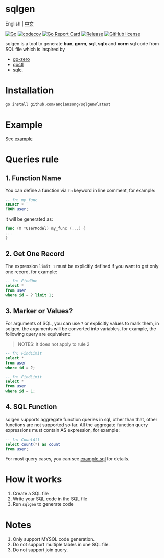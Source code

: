 # sqlgen

English | [中文](README_cn.md)

[![Go](https://github.com/anqiansong/sqlgen/actions/workflows/go.yml/badge.svg?branch=main)](https://github.com/anqiansong/sqlgen/actions/workflows/go.yml)
[![codecov](https://codecov.io/gh/anqiansong/sqlgen/branch/main/graph/badge.svg?token=8mLCFUqD2l)](https://codecov.io/gh/anqiansong/sqlgen)
[![Go Report Card](https://goreportcard.com/badge/github.com/anqiansong/sqlgen)](https://goreportcard.com/report/github.com/anqiansong/sqlgen)
[![Release](https://img.shields.io/github/v/release/anqiansong/sqlgen.svg?style=flat-square)](https://github.com/anqiansong/sqlgen)
[![GitHub license](https://img.shields.io/github/license/anqiansong/sqlgen?style=flat-square)](https://github.com/anqiansong/sqlgen/blob/main/LICENSE)

sqlgen is a tool to generate **bun**, **gorm**, **sql**, **sqlx** and **xorm** sql code from SQL
file which is inspired by

- [go-zero](https://github.com/zeromicro/go-zero)
- [goctl](https://github.com/zeromicro/go-zero/tree/master/tools/goctl)
- [sqlc](https://github.com/kyleconroy/sqlc).

# Installation

```bash
go install github.com/anqiansong/sqlgen@latest
```

# Example

See [example](https://github.com/anqiansong/sqlgen/tree/main/example)

# Queries rule

## 1. Function Name

You can define a function via `fn` keyword in line comment, for example:

```sql
-- fn: my_func
SELECT *
FROM user;
```

it will be generated as:

```go
func (m *UserModel) my_func (...) {
...
}
```

## 2. Get One Record

The expression `limit 1` must be explicitly defined if you want to get only one record, for example:

```sql
-- fn: FindOne
select *
from user
where id = ? limit 1;
```

## 3. Marker or Values?

For arguments of SQL, you can use `?` or explicitly values to mark them, in sqlgen, the arguments
will be converted into variables, for example, the following query are equivalent:

> NOTES: It does not apply to rule 2

```sql
-- fn: FindLimit
select *
from user
where id = ?;

-- fn: FindLimit
select *
from user
where id = 1;

```

## 4. SQL Function

sqlgen supports aggregate function queries in sql, other than that, other functions are not
supported so far. All the aggregate function query expressions must contain AS expression, for
example:

```sql
-- fn: CountAll
select count(*) as count
from user;
```

For most query cases, you can
see [example.sql](https://github.com/anqiansong/sqlgen/blob/main/example/example.sql) for details.

# How it works

1. Create a SQL file
2. Write your SQL code in the SQL file
3. Run `sqlgen` to generate code

# Notes

1. Only support MYSQL code generation.
3. Do not support multiple tables in one SQL file.
4. Do not support join query.